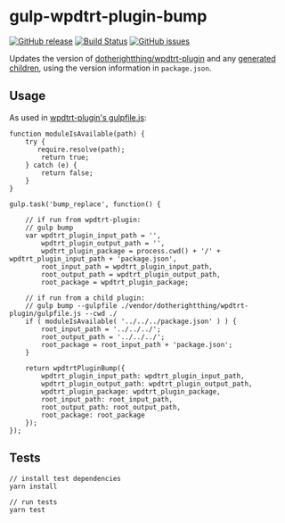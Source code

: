 # gulp-wpdtrt-plugin-bump

[![GitHub release](https://img.shields.io/github/release/dotherightthing/gulp-wpdtrt-plugin-bump.svg?branch=master)](https://github.com/dotherightthing/gulp-wpdtrt-plugin-bump/releases) [![Build Status](https://travis-ci.org/dotherightthing/gulp-wpdtrt-plugin-bump.svg?branch=master)](https://travis-ci.org/dotherightthing/gulp-wpdtrt-plugin-bump) [![GitHub issues](https://img.shields.io/github/issues/dotherightthing/gulp-wpdtrt-plugin-bump.svg)](https://github.com/dotherightthing/gulp-wpdtrt-plugin-bump/issues)

Updates the version of [dotherightthing/wpdtrt-plugin](https://github.com/dotherightthing/wpdtrt-plugin/) and any [generated children](https://github.com/dotherightthing/generator-wp-plugin-boilerplate), using the version information in `package.json`.

## Usage

As used in [wpdtrt-plugin's gulpfile.js](https://github.com/dotherightthing/wpdtrt-plugin/blob/master/gulpfile.js):

```
function moduleIsAvailable(path) {
    try {
       require.resolve(path);
        return true;
    } catch (e) {
        return false;
    }
}

gulp.task('bump_replace', function() {

    // if run from wpdtrt-plugin:
    // gulp bump
    var wpdtrt_plugin_input_path = '',
        wpdtrt_plugin_output_path = '',
        wpdtrt_plugin_package = process.cwd() + '/' + wpdtrt_plugin_input_path + 'package.json',
        root_input_path = wpdtrt_plugin_input_path,
        root_output_path = wpdtrt_plugin_output_path,
        root_package = wpdtrt_plugin_package;

    // if run from a child plugin:
    // gulp bump --gulpfile ./vendor/dotherightthing/wpdtrt-plugin/gulpfile.js --cwd ./
    if ( moduleIsAvailable( '../../../package.json' ) ) {
        root_input_path = '../../../';
        root_output_path = '../../../';
        root_package = root_input_path + 'package.json';
    }

    return wpdtrtPluginBump({
        wpdtrt_plugin_input_path: wpdtrt_plugin_input_path,
        wpdtrt_plugin_output_path: wpdtrt_plugin_output_path,
        wpdtrt_plugin_package: wpdtrt_plugin_package,
        root_input_path: root_input_path,
        root_output_path: root_output_path,
        root_package: root_package
    });
});
```

## Tests

```
// install test dependencies
yarn install

// run tests
yarn test
```